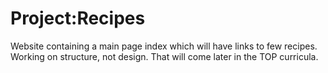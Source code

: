 # Project:Recipes

Website containing a main page index which will have links to few recipes.
Working on structure, not design. That will come later in the TOP curricula.